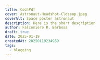 ```yaml
---
title: CodaPdf
cover: Astronaut-Headshot-Closeup.jpeg
coverAlt: Space poster astronaut
description: Here is the short description
author: Falconiere R. Barbosa
draft: true
date: 2025-01-19
createdAt: 20250119234959
tags:
  - blogging
---
```

